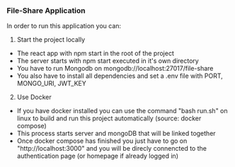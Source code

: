 ### File-Share Application ###

In order to run this application you can:

1) Start the project locally 
- The react app with npm start in the root of the project 
- The server starts with npm start executed in it's own directory
- You have to run Mongodb on mongodb://localhost:27017/file-share
- You also have to install all dependencies and set a .env file with PORT, MONGO_URI, JWT_KEY 

2) Use Docker
- If you have docker installed you can use the command "bash run.sh" on linux to build and run this project automatically (source: docker compose)
- This process starts server and mongoDB that will be linked together
- Once docker compose has finished you just have to go on "http://localhost:3000" and you will be direcly connencted to the authentication page (or homepage if already logged in)